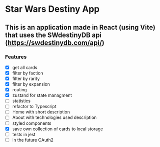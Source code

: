 # Star Wars Destiny App

## This is an application made in React (using Vite) that uses the SWdestinyDB api (https://swdestinydb.com/api/)

### Features

- [x] get all cards
- [x] filter by faction
- [x] filter by rarity
- [x] filter by expansion
- [x] routing
- [x] zustand for state managment
- [ ] statistics
- [ ] refactor to Typescript
- [ ] Home with short description
- [ ] About with technologies used description
- [ ] styled components
- [x] save own collection of cards to local storage
- [ ] tests in jest
- [ ] in the future OAuth2
